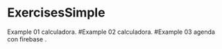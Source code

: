 # ExercisesSimple
Example 01 calculadora.
#Example 02 calculadora.
#Example 03 agenda con firebase .
